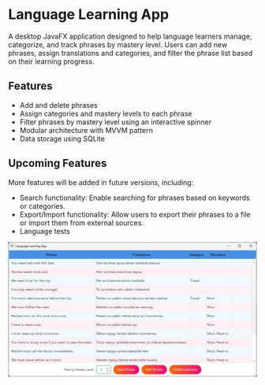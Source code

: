 # Language Learning App

A desktop JavaFX application designed to help language learners manage, categorize, and track phrases by mastery level. Users can add new phrases, assign translations and categories, and filter the phrase list based on their learning progress.

## Features

- Add and delete phrases
- Assign categories and mastery levels to each phrase
- Filter phrases by mastery level using an interactive spinner
- Modular architecture with MVVM pattern
- Data storage using SQLite

## Upcoming Features

More features will be added in future versions, including:

- Search functionality: Enable searching for phrases based on keywords or categories.
- Export/Import functionality: Allow users to export their phrases to a file or import them from external sources.
- Language tests

![App Screenshot 1](assets/images/2025-05-08-1.jpg)
